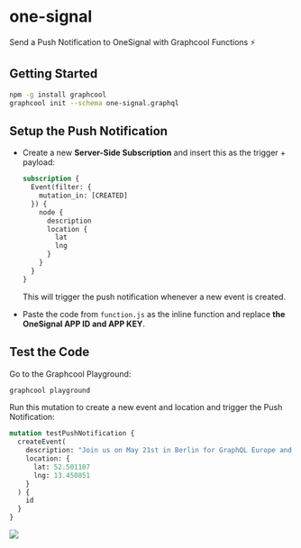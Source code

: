 # one-signal

Send a Push Notification to OneSignal with Graphcool Functions ⚡️

## Getting Started

```sh
npm -g install graphcool
graphcool init --schema one-signal.graphql
```

## Setup the Push Notification

* Create a new **Server-Side Subscription** and insert this as the trigger + payload:

  ```graphql
  subscription {
    Event(filter: {
      mutation_in: [CREATED]
    }) {
      node {
        description
        location {
          lat
          lng
        }
      }
    }
  }
  ```

  This will trigger the push notification whenever a new event is created.

* Paste the code from `function.js` as the inline function and replace **the OneSignal APP ID and APP KEY**.

## Test the Code

Go to the Graphcool Playground:

```sh
graphcool playground
```

Run this mutation to create a new event and location and trigger the Push Notification:

```graphql
mutation testPushNotification {
  createEvent(
    description: "Join us on May 21st in Berlin for GraphQL Europe and be a part of Europe's first GraphQL conference ever!"
    location: {
      lat: 52.501107
      lng: 13.450851
    }
  ) {
    id
  }
}
```

![](http://i.imgur.com/5RHR6Ku.png)
